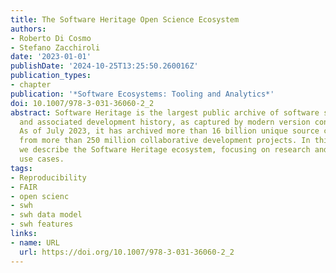 ```yaml
---
title: The Software Heritage Open Science Ecosystem
authors:
- Roberto Di Cosmo
- Stefano Zacchiroli
date: '2023-01-01'
publishDate: '2024-10-25T13:25:50.260016Z'
publication_types:
- chapter
publication: '*Software Ecosystems: Tooling and Analytics*'
doi: 10.1007/978-3-031-36060-2_2
abstract: Software Heritage is the largest public archive of software source code
  and associated development history, as captured by modern version control systems.
  As of July 2023, it has archived more than 16 billion unique source code files coming
  from more than 250 million collaborative development projects. In this chapter,
  we describe the Software Heritage ecosystem, focusing on research and open science
  use cases.
tags:
- Reproducibility
- FAIR
- open scienc
- swh
- swh data model
- swh features
links:
- name: URL
  url: https://doi.org/10.1007/978-3-031-36060-2_2
---
```

